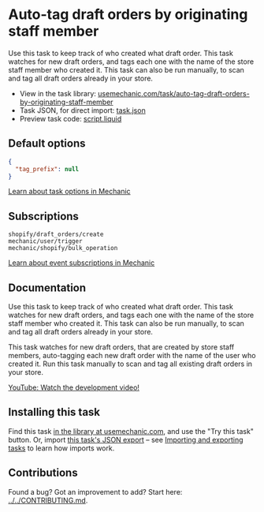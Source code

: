# Auto-tag draft orders by originating staff member

Use this task to keep track of who created what draft order. This task watches for new draft orders, and tags each one with the name of the store staff member who created it. This task can also be run manually, to scan and tag all draft orders already in your store.

* View in the task library: [usemechanic.com/task/auto-tag-draft-orders-by-originating-staff-member](https://usemechanic.com/task/auto-tag-draft-orders-by-originating-staff-member)
* Task JSON, for direct import: [task.json](../../tasks/auto-tag-draft-orders-by-originating-staff-member.json)
* Preview task code: [script.liquid](./script.liquid)

## Default options

```json
{
  "tag_prefix": null
}
```

[Learn about task options in Mechanic](https://docs.usemechanic.com/article/471-task-options)

## Subscriptions

```liquid
shopify/draft_orders/create
mechanic/user/trigger
mechanic/shopify/bulk_operation
```

[Learn about event subscriptions in Mechanic](https://docs.usemechanic.com/article/408-subscriptions)

## Documentation

Use this task to keep track of who created what draft order. This task watches for new draft orders, and tags each one with the name of the store staff member who created it. This task can also be run manually, to scan and tag all draft orders already in your store.

This task watches for new draft orders, that are created by store staff members, auto-tagging each new draft order with the name of the user who created it. Run this task manually to scan and tag all existing draft orders in your store.

[YouTube: Watch the development video!](https://youtu.be/6E-oEGeBumE)

## Installing this task

Find this task [in the library at usemechanic.com](https://usemechanic.com/task/auto-tag-draft-orders-by-originating-staff-member), and use the "Try this task" button. Or, import [this task's JSON export](../../tasks/auto-tag-draft-orders-by-originating-staff-member.json) – see [Importing and exporting tasks](https://docs.usemechanic.com/article/505-importing-and-exporting-tasks) to learn how imports work.

## Contributions

Found a bug? Got an improvement to add? Start here: [../../CONTRIBUTING.md](../../CONTRIBUTING.md).
